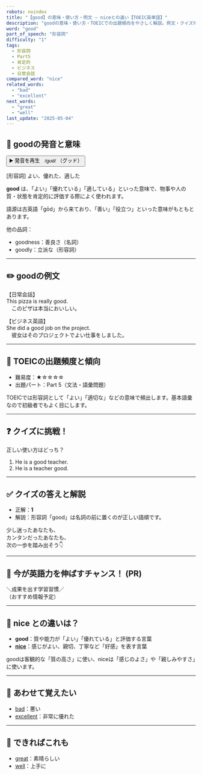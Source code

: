 ```yaml
---
robots: noindex
title: "【good】の意味・使い方・例文 ― niceとの違い【TOEIC英単語】"
description: "goodの意味・使い方・TOEICでの出題傾向をやさしく解説。例文・クイズ付きでniceとの違いもわかりやすく学べます。"
word: "good"
part_of_speech: "形容詞"
difficulty: "1"
tags:
  - 形容詞
  - Part5
  - 肯定的
  - ビジネス
  - 日常会話
compared_word: "nice"
related_words:
  - "bad"
  - "excellent"
next_words:
  - "great"
  - "well"
last_update: "2025-05-04"
---
```


## 🔰 goodの発音と意味

<button class="play-audio" onclick="playTTS('good')">
  <span class="play-audio-main">
    ▶️ 発音を再生　/gʊd/
  </span>
  <span class="play-audio-sub">
    （グッド）
  </span>
</button>

[形容詞] よい、優れた、適した

**good** は、「よい」「優れている」「適している」といった意味で、物事や人の質・状態を肯定的に評価する際によく使われます。

語源は古英語「gōd」から来ており、「善い」「役立つ」といった意味がもともとあります。

他の品詞：  
- goodness：善良さ（名詞）
- goodly：立派な（形容詞）

---

## ✏️ goodの例文

【日常会話】  
This pizza is really good.  
　このピザは本当においしい。

【ビジネス英語】  
She did a good job on the project.  
　彼女はそのプロジェクトでよい仕事をしました。

---

## 🎯 TOEICの出題頻度と傾向

- 難易度：★☆☆☆☆
- 出題パート：Part 5（文法・語彙問題）

TOEICでは形容詞として「よい」「適切な」などの意味で頻出します。基本語彙なので初級者でもよく目にします。

---

## ❓ クイズに挑戦！

正しい使い方はどっち？

1. He is a good teacher.  
2. He is a teacher good.

---

## ✅ クイズの答えと解説

- 正解：**1**
- 解説：形容詞「good」は名詞の前に置くのが正しい語順です。

少し迷ったあなたも、  
カンタンだったあなたも、  
次の一歩を踏み出そう👇️

---

## 🚀 今が英語力を伸ばすチャンス！ (PR)

<div class="info-center">
＼成果を出す学習習慣／<br>  
（おすすめ情報予定）
</div>

---

## 🤔  nice との違いは？

- **good**：質や能力が「よい」「優れている」と評価する言葉
- **[nice](/nice)**：感じがよい、親切、丁寧など「好感」を表す言葉

goodは客観的な「質の高さ」に使い、niceは「感じのよさ」や「親しみやすさ」に使います。

---

## 🧩 あわせて覚えたい

- [bad](/bad)：悪い
- [excellent](/excellent)：非常に優れた

---

## 📖 できればこれも

- [great](/great)：素晴らしい
- [well](/well)：上手に

<!-- cvid: aid20_bid26 -->
